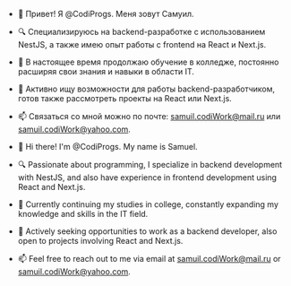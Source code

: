 - 👋 Привет! Я @CodiProgs. Меня зовут Самуил.
- 🔍 Специализируюсь на backend-разработке с использованием NestJS, а также имею опыт работы с frontend на React и Next.js.
- 🌱 В настоящее время продолжаю обучение в колледже, постоянно расширяя свои знания и навыки в области IT.
- 💼 Активно ищу возможности для работы backend-разработчиком, готов также рассмотреть проекты на React или Next.js.
- 📫 Связаться со мной можно по почте: samuil.codiWork@mail.ru или samuil.codiWork@yahoo.com.

- 👋 Hi there! I'm @CodiProgs. My name is Samuel.
- 🔍 Passionate about programming, I specialize in backend development with NestJS, and also have experience in frontend development using React and Next.js.
- 🌱 Currently continuing my studies in college, constantly expanding my knowledge and skills in the IT field.
- 💼 Actively seeking opportunities to work as a backend developer, also open to projects involving React and Next.js.
- 📫 Feel free to reach out to me via email at samuil.codiWork@mail.ru or samuil.codiWork@yahoo.com.

